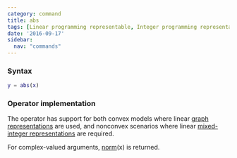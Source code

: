 ```yaml
---
category: command
title: abs
tags: [Linear programming representable, Integer programming representable]
date: '2016-09-17'
sidebar:
  nav: "commands"
---
```


### Syntax

````matlab
y = abs(x)
````

### Operator implementation

The operator has support for both convex models where linear [graph representations](/tutorial/nonlinearoperatorsgraphs) are used, and nonconvex scenarios where linear [mixed-integer representations](/tutorial/nonlinearoperatorsmixedinteger) are required.

For complex-valued arguments, [norm](/command/norm)(x) is returned.
